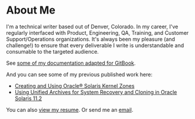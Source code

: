 # About Me
I'm a technical writer based out of Denver, Colorado. In my career, I've regularly interfaced with Product, Engineering, QA, Training, and Customer Support/Operations organizations. It's always been my pleasure (and challenge!) to ensure that every deliverable I write is understandable and consumable to the targeted audience.  

See [some of my documentation adapted for GitBook](https://alissa-b-clark.gitbook.io/portfolio-and-examples/).

And you can see some of my previous published work here:

- [Creating and Using Oracle® Solaris Kernel Zones](https://docs.oracle.com/cd/E36784_01/html/E37629/index.html)
- [Using Unified Archives for System Recovery and Cloning in Oracle Solaris 11.2](https://docs.oracle.com/cd/E36784_01/html/E38524/index.html)

You can also [view my resume]([[https://www.dropbox.com/s/c47iseta2vnxolb/aclark-resume.pdf?dl=0](https://www.dropbox.com/scl/fo/xsgfuz768qjssbb3uhabv/h?rlkey=7kqcm29uz1ifo62zyeo7u5ii2&dl=0)](https://www.dropbox.com/scl/fo/xsgfuz768qjssbb3uhabv/h?rlkey=7kqcm29uz1ifo62zyeo7u5ii2&dl=0)https://www.dropbox.com/scl/fo/xsgfuz768qjssbb3uhabv/h?rlkey=7kqcm29uz1ifo62zyeo7u5ii2&dl=0). Or send me an [email](mailto:alissabaderclark@gmail.com).

